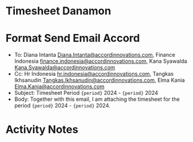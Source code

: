# Timesheet Danamon

# Format Send Email Accord

- To:
  Diana Intanta <Diana.Intanta@accordinnovations.com>,
  Finance Indonesia <finance.indonesia@accordinnovations.com>,
  Kana Syawalda <Kana.Syawalda@accordinnovations.com>
- Cc:
  Hr Indonesia <hr.indonesia@accordinnovations.com>,
  Tangkas Ikhsanudin <Tangkas.Ikhsanudin@accordinnovations.com>,
  Elma Kania <Elma.Kania@accordinnovations.com>
- Subject: Timesheet Period `{period}` 2024 - `{period}` 2024
- Body:
  Together with this email, I am attaching the timesheet for the period `{period}` 2024 - `{period}` 2024.

# Activity Notes
